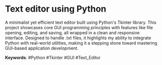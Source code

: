 # Text editor using Python

A minimalist yet efficient text editor built using Python's Tkinter library. This project showcases core GUI programming principles with features like file opening, editing, and saving, all wrapped in a clean and responsive interface. Designed to handle .txt files, it highlights my ability to integrate Python with real-world utilities, making it a stepping stone toward mastering GUI-based application development.
 
 
 **Keywords**: #Python #Tkinter #GUI #Text_Editor
